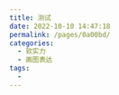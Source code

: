 ```yaml
---
title: 测试
date: 2022-10-10 14:47:18
permalink: /pages/0a00bd/
categories:
  - 软实力
  - 画图表达
tags:
  - 
---
```


